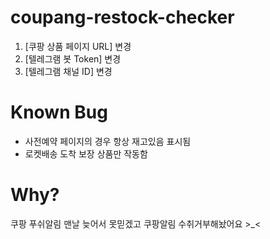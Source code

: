 # coupang-restock-checker

1. [쿠팡 상품 페이지 URL] 변경
2. [텔레그램 봇 Token] 변경
3. [텔레그램 채널 ID] 변경

# Known Bug

- 사전예약 페이지의 경우 항상 재고있음 표시됨
- 로켓배송 도착 보장 상품만 작동함

# Why?
쿠팡 푸쉬알림 맨날 늦어서 못믿겠고 쿠팡알림 수취거부해놨어요 >_<
